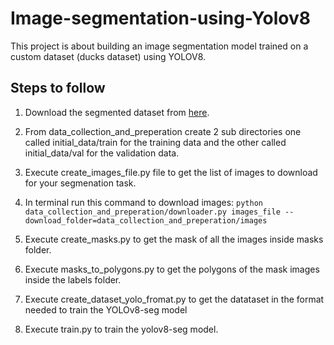# Image-segmentation-using-Yolov8
This project is about building an image segmentation model trained on a custom dataset (ducks dataset) using YOLOV8.
## Steps to follow

1. Download the segmented dataset from [here](https://storage.googleapis.com/openimages/web/download_v7.html#download-manually).

3. From data_collection_and_preperation create 2 sub directories one called initial_data/train for the training data and the other called initial_data/val for the validation data.

4. Execute create_images_file.py file to get the list of images to download for your segmenation task.

5. In terminal run this command to download images: 
  ```python data_collection_and_preperation/downloader.py images_file --download_folder=data_collection_and_preperation/images```

6. Execute create_masks.py to get the mask of all the images inside masks folder.

7. Execute masks_to_polygons.py to get the polygons of the mask images inside the labels folder.

8. Execute create_dataset_yolo_fromat.py to get the datataset in the format needed to train the YOLOv8-seg model

9. Execute train.py to train the yolov8-seg model.
